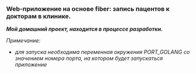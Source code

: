 ### Web-приложение на основе fiber: запись пацентов к докторам в клинике.

***Мой домашний проект, находится в процессе разработки.***

_Примечание:_
* _для запуска необходима переменная окружения PORT_GOLANG со значением номера порта, на котором будет запускаться приложение_